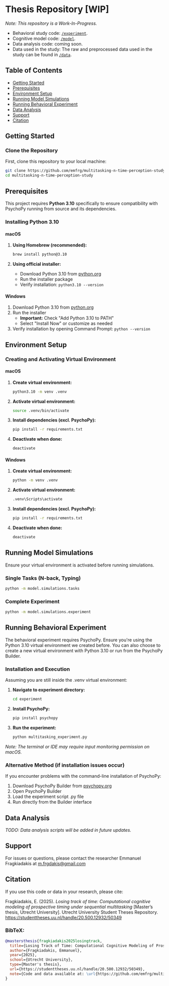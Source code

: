 # Thesis Repository [WIP]

_Note: This repository is a Work-In-Progress._

- Behavioral study code: [`/experiment`](./experiment).
- Cognitive model code: [`/model`](./model).
- Data analysis code: coming soon.
- Data used in the study: The raw and preprocessed data used in the study can be found in [`/data`](./data).

## Table of Contents

- [Getting Started](#getting-started)
- [Prerequisites](#prerequisites)
- [Environment Setup](#environment-setup)
- [Running Model Simulations](#running-model-simulations)
- [Running Behavioral Experiment](#running-behavioral-experiment)
- [Data Analysis](#data-analysis)
- [Support](#support)
- [Citation](#citation)

## Getting Started

### Clone the Repository

First, clone this repository to your local machine:

```bash
git clone https://github.com/emfrg/multitasking-n-time-perception-study.git
cd multitasking-n-time-perception-study
```

## Prerequisites

This project requires **Python 3.10** specifically to ensure compatibility with PsychoPy running from source and its dependencies.

### Installing Python 3.10

#### macOS

1. **Using Homebrew (recommended):**

   ```bash
   brew install python@3.10
   ```

2. **Using official installer:**
   - Download Python 3.10 from [python.org](https://www.python.org/downloads/release/python-31011/)
   - Run the installer package
   - Verify installation: `python3.10 --version`

#### Windows

1. Download Python 3.10 from [python.org](https://www.python.org/downloads/release/python-31011/)
2. Run the installer
   - **Important:** Check "Add Python 3.10 to PATH"
   - Select "Install Now" or customize as needed
3. Verify installation by opening Command Prompt: `python --version`

## Environment Setup

### Creating and Activating Virtual Environment

#### macOS

1. **Create virtual environment:**

   ```bash
   python3.10 -m venv .venv
   ```

2. **Activate virtual environment:**

   ```bash
   source .venv/bin/activate
   ```

3. **Install dependencies (excl. PsychoPy):**

   ```bash
   pip install -r requirements.txt
   ```

4. **Deactivate when done:**
   ```bash
   deactivate
   ```

#### Windows

1. **Create virtual environment:**

   ```cmd
   python -m venv .venv
   ```

2. **Activate virtual environment:**

   ```cmd
   .venv\Scripts\activate
   ```

3. **Install dependencies (excl. PsychoPy):**

   ```cmd
   pip install -r requirements.txt
   ```

4. **Deactivate when done:**
   ```cmd
   deactivate
   ```

## Running Model Simulations

Ensure your virtual environment is activated before running simulations.

### Single Tasks (N-back, Typing)

```bash
python -m model.simulations.tasks
```

### Complete Experiment

```bash
python -m model.simulations.experiment
```

## Running Behavioral Experiment

The behavioral experiment requires PsychoPy. Ensure you're using the Python 3.10 virtual environment we created before.
You can also choose to create a new virtual environment with Python 3.10 or run from the PsychoPy Builder.

### Installation and Execution

Assuming you are still inside the .venv virtual environment:

1. **Navigate to experiment directory:**

   ```bash
   cd experiment
   ```

2. **Install PsychoPy:**

   ```bash
   pip install psychopy
   ```

3. **Run the experiment:**
   ```bash
   python multitasking_experiment.py
   ```

_Note: The terminal or IDE may require input monitoring permission on macOS._

### Alternative Method (if installation issues occur)

If you encounter problems with the command-line installation of PsychoPy:

1. Download PsychoPy Builder from [psychopy.org](https://www.psychopy.org)
2. Open PsychoPy Builder
3. Load the experiment script .py file
4. Run directly from the Builder interface

## Data Analysis

_TODO: Data analysis scripts will be added in future updates._

## Support

For issues or questions, please contact the researcher Emmanuel Fragkiadakis at [m.frgdakis@gmail.com](mailto:m.frgdakis@gmail.com)

## Citation

If you use this code or data in your research, please cite:

Fragkiadakis, E. (2025). _Losing track of time: Computational cognitive modeling of prospective timing under sequential multitasking_ [Master’s thesis, Utrecht University]. Utrecht University Student Theses Repository. https://studenttheses.uu.nl/handle/20.500.12932/50349

### BibTeX:

```bibtex
@mastersthesis{fragkiadakis2025losingtrack,
  title={Losing Track of Time: Computational Cognitive Modeling of Prospective Timing Under Sequential Multitasking},
  author={Fragkiadakis, Emmanuel},
  year={2025},
  school={Utrecht University},
  type={Master's thesis},
  url={https://studenttheses.uu.nl/handle/20.500.12932/50349},
  note={Code and data available at: \url{https://github.com/emfrg/multitasking-n-time-perception-study}}
}
```
